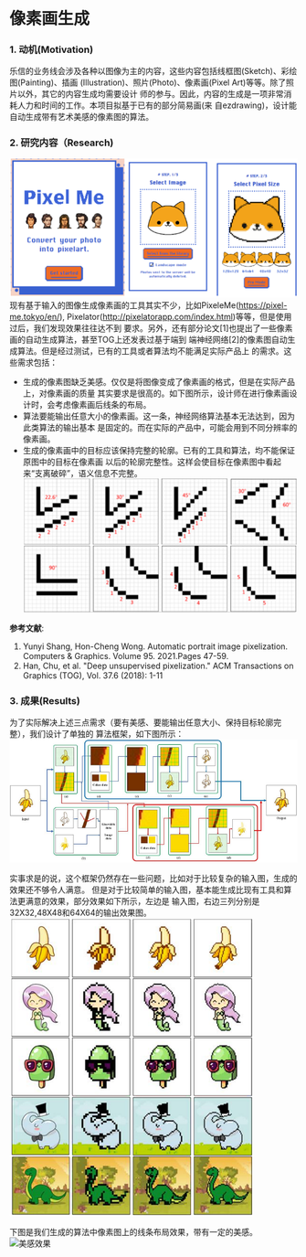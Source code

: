 # 像素画生成

### 1. 动机(Motivation)
乐信的业务线会涉及各种以图像为主的内容，这些内容包括线框图(Sketch)、彩绘图(Painting)、插画
(Illustration)、照片(Photo)、像素画(Pixel Art)等等。除了照片以外，其它的内容生成均需要设计
师的参与。因此，内容的生成是一项非常消耗人力和时间的工作。本项目拟基于已有的部分简易画(来
自ezdrawing)，设计能自动生成带有艺术美感的像素图的算法。

### 2. 研究内容（Research)
![PixelMe](https://raw.githubusercontent.com/zjustarstar/dailybreadResearch.github.io/gh-pages/article/basic_research/imgs/pixel_pixelme.png)
现有基于输入的图像生成像素画的工具其实不少，比如PixeleMe(https://pixel-me.tokyo/en/),
Pixelator(http://pixelatorapp.com/index.html)等等，但是使用过后，我们发现效果往往达不到
要求。另外，还有部分论文[1]也提出了一些像素画的自动生成算法，甚至TOG上还发表过基于端到
端神经网络[2]的像素图自动生成算法。但是经过测试，已有的工具或者算法均不能满足实际产品上
的需求。这些需求包括：
+ 生成的像素图缺乏美感。仅仅是将图像变成了像素画的格式，但是在实际产品上，对像素画的质量
其实要求是很高的。如下图所示，设计师在进行像素画设计时，会考虑像素画后线条的布局。
+ 算法要能输出任意大小的像素画。这一条，神经网络算法基本无法达到，因为此类算法的输出基本
是固定的。而在实际的产品中，可能会用到不同分辨率的像素画。
+ 生成的像素画中的目标应该保持完整的轮廓。已有的工具和算法，均不能保证原图中的目标在像素画
以后的轮廓完整性。这样会使目标在像素图中看起来“支离破碎”，语义信息不完整。
![像素图中线条的布局](https://raw.githubusercontent.com/zjustarstar/dailybreadResearch.github.io/gh-pages/article/basic_research/imgs/pixel_lineformat.png)

**参考文献**:
1. Yunyi Shang, Hon-Cheng Wong. Automatic portrait image pixelization. Computers & Graphics. 
Volume 95. 2021.Pages 47-59.
2. Han, Chu, et al. "Deep unsupervised pixelization." ACM Transactions on Graphics (TOG),
Vol. 37.6 (2018): 1-11

### 3. 成果(Results)
为了实际解决上述三点需求（要有美感、要能输出任意大小、保持目标轮廓完整），我们设计了单独的
算法框架，如下图所示：
![算法框架](https://raw.githubusercontent.com/zjustarstar/dailybreadResearch.github.io/gh-pages/article/basic_research/imgs/pixel_flowchart.png)

实事求是的说，这个框架仍然存在一些问题，比如对于比较复杂的输入图，生成的效果还不够令人满意。
但是对于比较简单的输入图，基本能生成比现有工具和算法更满意的效果，部分效果如下所示，左边是
输入图，右边三列分别是32X32,48X48和64X64的输出效果图。
![算法效果](https://raw.githubusercontent.com/zjustarstar/dailybreadResearch.github.io/gh-pages/article/basic_research/imgs/pixel_results.png)

下图是我们生成的算法中像素图上的线条布局效果，带有一定的美感。
![美感效果](https://raw.githubusercontent.com/zjustarstar/dailybreadResearch.github.io/gh-pages/article/basic_research/imgs/pixel_linearrage.png)